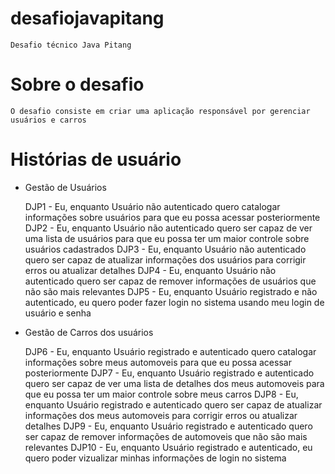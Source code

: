 # desafiojavapitang

	Desafio técnico Java Pitang

# Sobre o desafio

	O desafio consiste em criar uma aplicação responsável por gerenciar usuários e carros

# Histórias de usuário

* Gestão de Usuários

  DJP1 - Eu, enquanto Usuário não autenticado quero catalogar informações sobre usuários para que eu possa acessar posteriormente
  DJP2 - Eu, enquanto Usuário não autenticado quero ser capaz de ver uma lista de usuários para que eu possa ter um maior controle sobre usuários cadastrados
  DJP3 - Eu, enquanto Usuário não autenticado quero ser capaz de atualizar informações dos usuários para corrigir erros ou atualizar detalhes 
  DJP4 - Eu, enquanto Usuário não autenticado quero ser capaz de remover informações de usuários que não são mais relevantes
  DJP5 - Eu, enquanto Usuário registrado e não autenticado, eu quero poder fazer login no sistema usando meu login de usuário e senha
     
* Gestão de Carros dos usuários
  
  DJP6 - Eu, enquanto Usuário registrado e autenticado quero catalogar informações sobre meus automoveis para que eu possa acessar posteriormente
  DJP7 - Eu, enquanto Usuário registrado e autenticado quero ser capaz de ver uma lista de detalhes dos meus automoveis para que eu possa ter um maior controle sobre meus carros
  DJP8 - Eu, enquanto Usuário registrado e autenticado quero ser capaz de atualizar informações dos meus automoveis para corrigir erros ou atualizar detalhes
  DJP9 - Eu, enquanto Usuário registrado e autenticado quero ser capaz de remover informações de automoveis que não são mais relevantes
  DJP10 - Eu, enquanto Usuário registrado e autenticado, eu quero poder vizualizar minhas informações de login no sistema 
